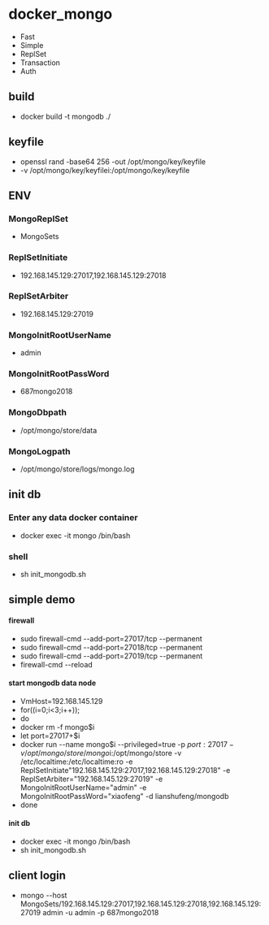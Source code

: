 # docker_mongo
- Fast
- Simple
- ReplSet
- Transaction
- Auth

## build
- docker build -t mongodb ./ 

## keyfile
- openssl rand -base64 256 -out /opt/mongo/key/keyfile
- -v /opt/mongo/key/keyfilei:/opt/mongo/key/keyfile

## ENV 
### MongoReplSet 
- MongoSets
### ReplSetInitiate
- 192.168.145.129:27017,192.168.145.129:27018
### ReplSetArbiter
- 192.168.145.129:27019
### MongoInitRootUserName
- admin
### MongoInitRootPassWord
- 687mongo2018
### MongoDbpath
- /opt/mongo/store/data
### MongoLogpath
- /opt/mongo/store/logs/mongo.log



## init db
### Enter any data docker container
- docker  exec -it mongo /bin/bash
### shell
- sh init_mongodb.sh



## simple demo

####  firewall
- sudo firewall-cmd --add-port=27017/tcp --permanent 
- sudo firewall-cmd --add-port=27018/tcp --permanent 
- sudo firewall-cmd --add-port=27019/tcp --permanent 
- firewall-cmd --reload 


#### start  mongodb data node
- VmHost=192.168.145.129
- for((i=0;i<3;i++));
- do 
- docker rm -f mongo$i
- let port=27017+$i
- docker run --name mongo$i --privileged=true -p $port:27017 -v /opt/mongo/store/mongo$i:/opt/mongo/store -v /etc/localtime:/etc/localtime:ro -e ReplSetInitiate"192.168.145.129:27017,192.168.145.129:27018" -e ReplSetArbiter="192.168.145.129:27019" -e MongoInitRootUserName="admin" -e MongoInitRootPassWord="xiaofeng" -d lianshufeng/mongodb 
- done

#### init db
- docker  exec -it mongo /bin/bash
- sh init_mongodb.sh


## client login
- mongo --host MongoSets/192.168.145.129:27017,192.168.145.129:27018,192.168.145.129:27019 admin -u admin -p 687mongo2018

